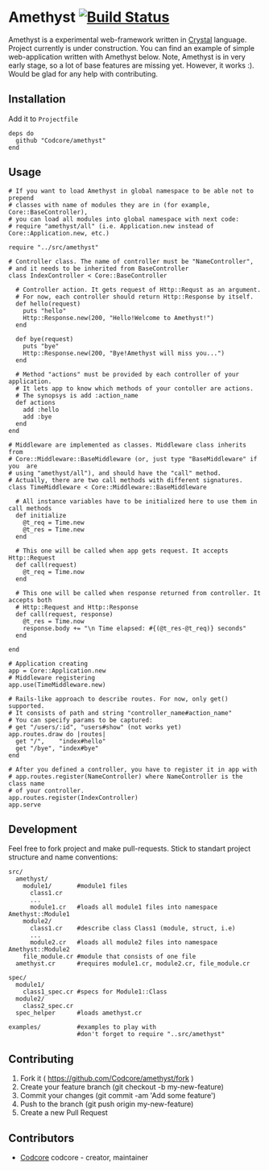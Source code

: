 # Amethyst [![Build Status](https://travis-ci.org/Codcore/Amethyst.svg)](https://travis-ci.org/Codcore/Amethyst)

Amethyst is a experimental web-framework written in [Crystal](https://github.com/manastech/crystal) language. Project currently is under construction. You can 
find an example of simple web-application written with Amethyst below. Note, Amethyst is in very early stage, so a lot of base features are missing yet. However, it
works :). Would be glad for any help with contributing.

## Installation

Add it to `Projectfile`

```crystal
deps do
  github "Codcore/amethyst"
end
```

## Usage

```crystal
# If you want to load Amethyst in global namespace to be able not to prepend
# classes with name of modules they are in (for example, Core::BaseController),
# you can load all modules into global namespace with next code:
# require "amethyst/all" (i.e. Application.new instead of Core::Application.new, etc.)

require "../src/amethyst"

# Controller class. The name of controller must be "NameController",
# and it needs to be inherited from BaseController
class IndexController < Core::BaseController

  # Controller action. It gets request of Http::Requst as an argument.
  # For now, each controller should return Http::Response by itself.
  def hello(request)
    puts "hello"
    Http::Response.new(200, "Hello!Welcome to Amethyst!")
  end

  def bye(request)
    puts "bye"
    Http::Response.new(200, "Bye!Amethyst will miss you...")
  end

  # Method "actions" must be provided by each controller of your application.
  # It lets app to know which methods of your contoller are actions.
  # The synopsys is add :action_name
  def actions
    add :hello
    add :bye
  end
end

# Middleware are implemented as classes. Middleware class inherits from
# Core::Middleware::BaseMiddleware (or, just type "BaseMiddleware" if you  are
# using "amethyst/all"), and should have the "call" method.
# Actually, there are two call methods with different signatures.
class TimeMiddleware < Core::Middleware::BaseMiddleware

  # All instance variables have to be initialized here to use them in call methods
  def initialize
    @t_req = Time.new 
    @t_res = Time.new
  end

  # This one will be called when app gets request. It accepts Http::Request
  def call(request)
    @t_req = Time.now
  end

  # This one will be called when response returned from controller. It accepts both
  # Http::Request and Http::Response
  def call(request, response)
    @t_res = Time.now
    response.body += "\n Time elapsed: #{(@t_res-@t_req)} seconds"
  end

end

# Application creating
app = Core::Application.new
# Middleware registering
app.use(TimeMiddleware.new)

# Rails-like approach to describe routes. For now, only get() supported.
# It consists of path and string "controller_name#action_name"
# You can specify params to be captured:
# get "/users/:id", "users#show" (not works yet)
app.routes.draw do |routes|
  get "/",    "index#hello"
  get "/bye", "index#bye"
end

# After you defined a controller, you have to register it in app with
# app.routes.register(NameController) where NameController is the class name
# of your controller.
app.routes.register(IndexController)
app.serve
```


## Development

Feel free to fork project and make pull-requests. Stick to standart project structure and name conventions:

    src/
      amethyst/
        module1/       #module1 files
          class1.cr
          ...
          module1.cr   #loads all module1 files into namespace Amethyst::Module1
        module2/
          class1.cr    #describe class Class1 (module, struct, i.e)
          ...
          module2.cr   #loads all module2 files into namespace Amethyst::Module2
        file_module.cr #module that consists of one file
      amethyst.cr      #requires module1.cr, module2.cr, file_module.cr

    spec/
      module1/
        class1_spec.cr #specs for Module1::Class
      module2/
        class2_spec.cr
      spec_helper      #loads amethyst.cr

    examples/          #examples to play with
                       #don't forget to require "..src/amethyst"



## Contributing

1. Fork it ( https://github.com/Codcore/amethyst/fork )
2. Create your feature branch (git checkout -b my-new-feature)
3. Commit your changes (git commit -am 'Add some feature')
4. Push to the branch (git push origin my-new-feature)
5. Create a new Pull Request

## Contributors

- [Codcore](https://github.com/[your-github-name]) codcore - creator, maintainer
